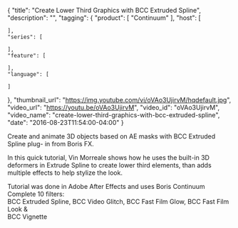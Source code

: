 {
  "title": "Create Lower Third Graphics with BCC Extruded Spline",
  "description": "",
  "tagging": {
    "product": [
      "Continuum"
    ],
    "host": [

    ],
    "series": [

    ],
    "feature": [

    ],
    "language": [

    ]
  },
  "thumbnail_url": "https://img.youtube.com/vi/oVAo3UjirvM/hqdefault.jpg",
  "video_url": "https://youtu.be/oVAo3UjirvM",
  "video_id": "oVAo3UjirvM",
  "video_name": "create-lower-third-graphics-with-bcc-extruded-spline",
  "date": "2016-08-23T11:54:00-04:00"
}

Create and animate 3D objects based on AE masks with BCC Extruded Spline plug-
in from Boris FX.

In this quick tutorial, Vin Morreale shows how he uses the built-in 3D
deformers in Extrude Spline to create lower third elements, than adds multiple
effects to help stylize the look.

Tutorial was done in Adobe After Effects and uses Boris Continuum Complete 10
filters:  
BCC Extruded Spline, BCC Video Glitch, BCC Fast Film Glow, BCC Fast Film Look
&amp;  
BCC Vignette


